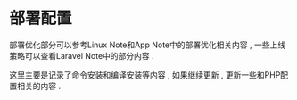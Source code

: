 # 部署配置

部署优化部分可以参考Linux Note和App Note中的部署优化相关内容 , 一些上线策略可以查看Laravel Note中的部分内容 .

这里主要是记录了命令安装和编译安装等内容 , 如果继续更新 , 更新一些和PHP配置相关的内容 .

